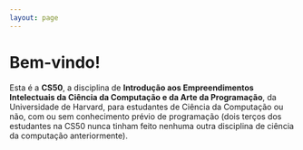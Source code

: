 ```yaml
---
layout: page
---
```


# Bem-vindo!

Esta é a **CS50**, a disciplina de **Introdução aos Empreendimentos
Intelectuais da Ciência da Computação e da Arte da Programação**,
da Universidade de Harvard, para estudantes de Ciência da Computação
ou não, com ou sem conhecimento prévio de programação (dois terços dos
estudantes na CS50 nunca tinham feito nenhuma outra disciplina de
ciência da computação anteriormente).
